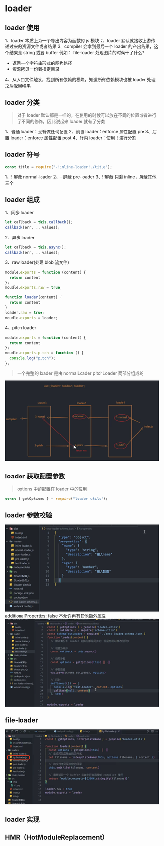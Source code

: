 # loader

## loader 使用

1、loader 本质上为一个导出内容为函数的 js 模块
2、loader 默认就接收上游传递过来的资源文件或者结果
3、compiler 会拿到最后一个 loader 的产出结果，这个结果是 string 或者 buffer
例如： file-loader 处理图片的时候干了什么?

- 返回一个字符串形式的图片路径
- 资源拷贝一份到指定目录

4、从入口文件触发，找到所有依赖的模块，知道所有依赖模块也被 loader 处理之后返回结果

## loader 分类

> 对于 loader 默认都是一样的，在使用的时候可以放在不同的位置或者进行了不同的修饰，因此说起来 loader 就有了分类

1、普通 loader：没有做任何配置
2、前置 loader：enforce 属性配置 pre
3、后置 loader：enforce 属性配置 post
4、行内 loader：使用！进行分割

## loader 符号

```javascript
const title = require("-!inline-loader!./title");
```

1、! 屏蔽 normal-loader
2、- 屏蔽 pre-loader
3、!!屏蔽 只剩 inline，屏蔽其他三个

## loader 组成

1、同步 loader

```javascript
let callback = this.callback();
callback(err, ...values);
```

2、异步 loader

```javascript
let callback = this.async();
callback(err, ...values);
```

3、raw loader(处理 blob 流文件)

```javascript
module.exports = function (content) {
  return content;
};
moudle.exports.raw = true;
```

```javascript
function loader(content) {
  return content;
}
loader.raw = true;
moudle.exports = loader;
```

4、pitch loader

```javascript
module.exports = function (content) {
  return content;
};
moudle.exports.pitch = function () {
  console.log("pitch");
};
```

> 一个完整的 loader 是由 normalLoader pitchLoader 两部分组成的

![avatar](./loader.jpg)

## loader 获取配置参数

> options 中的配置在 loader 中的应用

```javascript
const { getOptions } = require("loader-utils");
```

## loader 参数校验

![avatar](./schema.jpg)
additionalProperties: false 不允许再有其他额外属性
![avatar](./schema2.jpg)

## file-loader

![avatar](./file-loader.jpg)

## loader 实现

## HMR（HotModuleReplacement）
